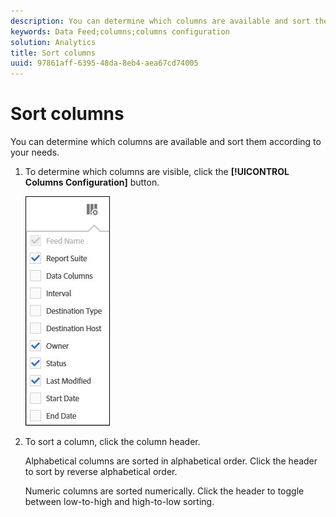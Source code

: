 ```yaml
---
description: You can determine which columns are available and sort them according to your needs.
keywords: Data Feed;columns;columns configuration
solution: Analytics
title: Sort columns
uuid: 97861aff-6395-48da-8eb4-aea67cd74005
---
```


# Sort columns

You can determine which columns are available and sort them according to your needs.

1. To determine which columns are visible, click the **[!UICONTROL Columns Configuration]** button.

   ![](assets/cols.jpg)

1. To sort a column, click the column header.

   Alphabetical columns are sorted in alphabetical order. Click the header to sort by reverse alphabetical order.

   Numeric columns are sorted numerically. Click the header to toggle between low-to-high and high-to-low sorting.
